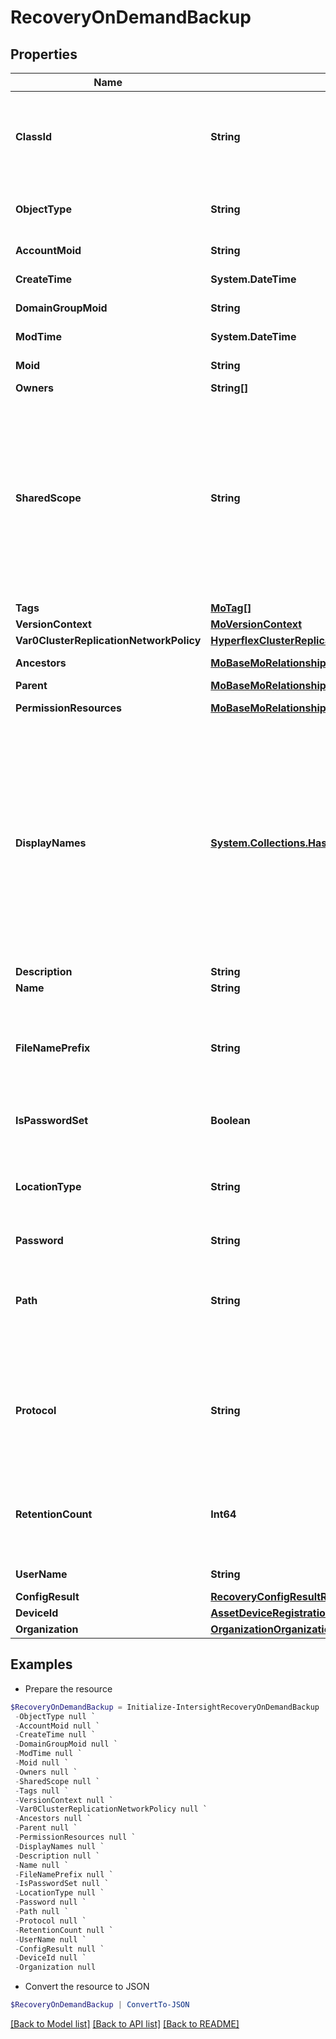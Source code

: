 # RecoveryOnDemandBackup
## Properties

Name | Type | Description | Notes
------------ | ------------- | ------------- | -------------
**ClassId** | **String** | The fully-qualified name of the instantiated, concrete type. This property is used as a discriminator to identify the type of the payload when marshaling and unmarshaling data. | [default to "recovery.OnDemandBackup"]
**ObjectType** | **String** | The fully-qualified name of the instantiated, concrete type. The value should be the same as the &#39;ClassId&#39; property. | [default to "recovery.OnDemandBackup"]
**AccountMoid** | **String** | The Account ID for this managed object. | [optional] [readonly] 
**CreateTime** | **System.DateTime** | The time when this managed object was created. | [optional] [readonly] 
**DomainGroupMoid** | **String** | The DomainGroup ID for this managed object. | [optional] [readonly] 
**ModTime** | **System.DateTime** | The time when this managed object was last modified. | [optional] [readonly] 
**Moid** | **String** | The unique identifier of this Managed Object instance. | [optional] 
**Owners** | **String[]** |  | [optional] 
**SharedScope** | **String** | Intersight provides pre-built workflows, tasks and policies to end users through global catalogs. Objects that are made available through global catalogs are said to have a &#39;shared&#39; ownership. Shared objects are either made globally available to all end users or restricted to end users based on their license entitlement. Users can use this property to differentiate the scope (global or a specific license tier) to which a shared MO belongs. | [optional] [readonly] 
**Tags** | [**MoTag[]**](MoTag.md) |  | [optional] 
**VersionContext** | [**MoVersionContext**](MoVersionContext.md) |  | [optional] 
**Var0ClusterReplicationNetworkPolicy** | [**HyperflexClusterReplicationNetworkPolicyRelationship**](HyperflexClusterReplicationNetworkPolicyRelationship.md) |  | [optional] 
**Ancestors** | [**MoBaseMoRelationship[]**](MoBaseMoRelationship.md) | An array of relationships to moBaseMo resources. | [optional] [readonly] 
**Parent** | [**MoBaseMoRelationship**](MoBaseMoRelationship.md) |  | [optional] 
**PermissionResources** | [**MoBaseMoRelationship[]**](MoBaseMoRelationship.md) | An array of relationships to moBaseMo resources. | [optional] [readonly] 
**DisplayNames** | [**System.Collections.Hashtable**](Array.md) | A set of display names for the MO resource. These names are calculated based on other properties of the MO and potentially properties of Ancestor MOs. Displaynames are intended as a way to provide a normalized user appropriate name for an MO, especially for MOs which do not have a &#39;Name&#39; property, which is the case for much of the inventory discovered from managed targets. There are a limited number of keys, currently &#39;short&#39; and &#39;hierarchical&#39;. The value is an array and clients should use the first element of the array. | [optional] [readonly] 
**Description** | **String** | Description of the policy. | [optional] 
**Name** | **String** | Name of the concrete policy. | [optional] 
**FileNamePrefix** | **String** | The file name for the backup image. This name is added as a prefix in the name for the backup image. A unique file name for the backup image is created along with a timestamp. For example: prefix-1572431305418. | [optional] 
**IsPasswordSet** | **Boolean** | Indicates whether the value of the &#39;password&#39; property has been set. | [optional] [readonly] [default to $false]
**LocationType** | **String** | Specifies whether the backup will be stored locally or remotely. * &#x60;Network Share&#x60; - The backup is stored remotely on a separate server. * &#x60;Local Storage&#x60; - The backup is stored locally on the endpoint. | [optional] [default to "Network Share"]
**Password** | **String** | Password of Backup server. | [optional] 
**Path** | **String** | The file system path where the backup images must be stored. Include the IP address/hostname of the network share location and the complete file system path. For example: 172.29.109.234/var/backups/. | [optional] 
**Protocol** | **String** | Protocol for transferring the backup image to the network share location. * &#x60;SCP&#x60; - Secure Copy Protocol (SCP) to access the file server. * &#x60;SFTP&#x60; - SSH File Transfer Protocol (SFTP) to access file server. * &#x60;FTP&#x60; - File Transfer Protocol (FTP) to access file server. | [optional] [default to "SCP"]
**RetentionCount** | **Int64** | Number of backup copies maintained on the local or remote server. When the created backup files exceed this number, the initial backup files are overwritten in a sequential manner. | [optional] [default to 10]
**UserName** | **String** | Username for the backup server. | [optional] 
**ConfigResult** | [**RecoveryConfigResultRelationship**](RecoveryConfigResultRelationship.md) |  | [optional] 
**DeviceId** | [**AssetDeviceRegistrationRelationship**](AssetDeviceRegistrationRelationship.md) |  | [optional] 
**Organization** | [**OrganizationOrganizationRelationship**](OrganizationOrganizationRelationship.md) |  | [optional] 

## Examples

- Prepare the resource
```powershell
$RecoveryOnDemandBackup = Initialize-IntersightRecoveryOnDemandBackup  -ClassId null `
 -ObjectType null `
 -AccountMoid null `
 -CreateTime null `
 -DomainGroupMoid null `
 -ModTime null `
 -Moid null `
 -Owners null `
 -SharedScope null `
 -Tags null `
 -VersionContext null `
 -Var0ClusterReplicationNetworkPolicy null `
 -Ancestors null `
 -Parent null `
 -PermissionResources null `
 -DisplayNames null `
 -Description null `
 -Name null `
 -FileNamePrefix null `
 -IsPasswordSet null `
 -LocationType null `
 -Password null `
 -Path null `
 -Protocol null `
 -RetentionCount null `
 -UserName null `
 -ConfigResult null `
 -DeviceId null `
 -Organization null
```

- Convert the resource to JSON
```powershell
$RecoveryOnDemandBackup | ConvertTo-JSON
```

[[Back to Model list]](../README.md#documentation-for-models) [[Back to API list]](../README.md#documentation-for-api-endpoints) [[Back to README]](../README.md)

